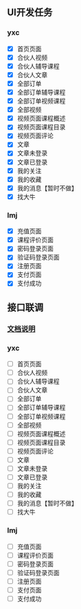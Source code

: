 ## UI开发任务
### yxc
- [x]  首页页面
- [x]  合伙人视频
- [x]  合伙人辅导课程
- [x]  合伙人文章
- [x]  全部订单
- [x]  全部订单辅导课程
- [x]  全部订单视频课程
- [x]  全部视频
- [x]  视频页面课程概述
- [x]  视频页面课程目录
- [x]  视频页面评论
- [x]  文章
- [x]  文章未登录
- [x]  文章已登录
- [x]  我的关注
- [x]  我的收藏
- [x]  我的消息【暂时不做】
- [x]  找大牛

### lmj
- [x]  充值页面
- [x]  课程评价页面
- [x]  密码登录页面
- [x]  验证码登录页面
- [x]  注册页面
- [x]  支付页面
- [x]  支付成功

## 接口联调
### [文档说明](https://www.showdoc.cc/web/#/75184194843558?page_id=426628053185185)
### yxc
- [ ]  首页页面
- [ ]  合伙人视频
- [ ]  合伙人辅导课程
- [ ]  合伙人文章
- [ ]  全部订单
- [ ]  全部订单辅导课程
- [ ]  全部订单视频课程
- [ ]  全部视频
- [ ]  视频页面课程概述
- [ ]  视频页面课程目录
- [ ]  视频页面评论
- [ ]  文章
- [ ]  文章未登录
- [ ]  文章已登录
- [ ]  我的关注
- [ ]  我的收藏
- [ ]  我的消息【暂时不做】
- [ ]  找大牛

### lmj
- [ ]  充值页面
- [ ]  课程评价页面
- [ ]  密码登录页面
- [ ]  验证码登录页面
- [ ]  注册页面
- [ ]  支付页面
- [ ]  支付成功
